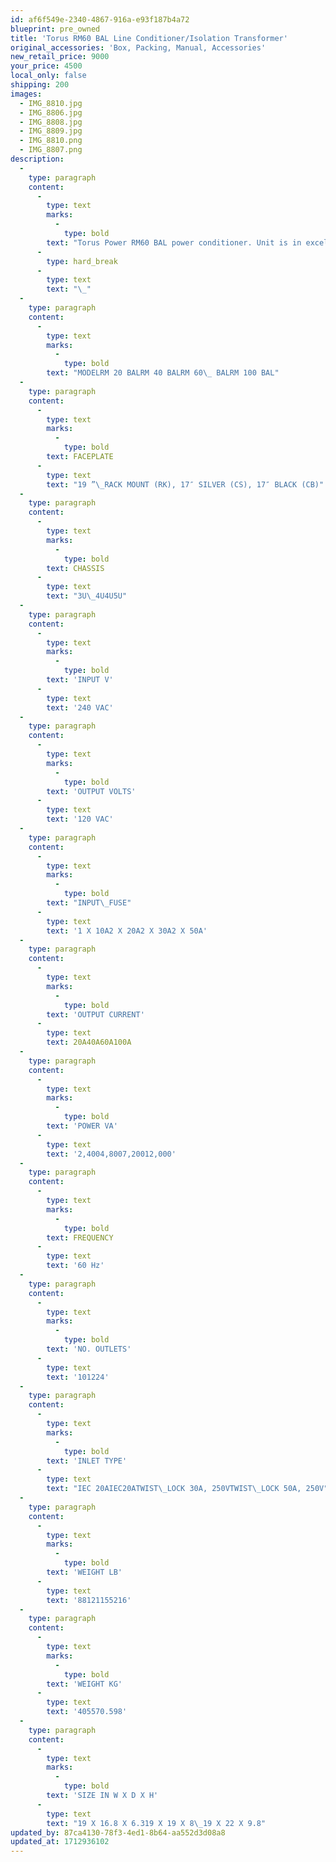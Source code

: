 ```yaml
---
id: af6f549e-2340-4867-916a-e93f187b4a72
blueprint: pre_owned
title: 'Torus RM60 BAL Line Conditioner/Isolation Transformer'
original_accessories: 'Box, Packing, Manual, Accessories'
new_retail_price: 9000
your_price: 4500
local_only: false
shipping: 200
images:
  - IMG_8810.jpg
  - IMG_8806.jpg
  - IMG_8808.jpg
  - IMG_8809.jpg
  - IMG_8810.png
  - IMG_8807.png
description:
  -
    type: paragraph
    content:
      -
        type: text
        marks:
          -
            type: bold
        text: "Torus Power RM60 BAL power conditioner. Unit is in excellent shape with original box and packing.\_240v input and (3) 20A output banks. The very best isolation transformer on the market. Unit sells as new for $9,000.00"
      -
        type: hard_break
      -
        type: text
        text: "\_"
  -
    type: paragraph
    content:
      -
        type: text
        marks:
          -
            type: bold
        text: "MODELRM 20 BALRM 40 BALRM 60\_ BALRM 100 BAL"
  -
    type: paragraph
    content:
      -
        type: text
        marks:
          -
            type: bold
        text: FACEPLATE
      -
        type: text
        text: "19 ”\_RACK MOUNT (RK), 17″ SILVER (CS), 17″ BLACK (CB)"
  -
    type: paragraph
    content:
      -
        type: text
        marks:
          -
            type: bold
        text: CHASSIS
      -
        type: text
        text: "3U\_4U4U5U"
  -
    type: paragraph
    content:
      -
        type: text
        marks:
          -
            type: bold
        text: 'INPUT V'
      -
        type: text
        text: '240 VAC'
  -
    type: paragraph
    content:
      -
        type: text
        marks:
          -
            type: bold
        text: 'OUTPUT VOLTS'
      -
        type: text
        text: '120 VAC'
  -
    type: paragraph
    content:
      -
        type: text
        marks:
          -
            type: bold
        text: "INPUT\_FUSE"
      -
        type: text
        text: '1 X 10A2 X 20A2 X 30A2 X 50A'
  -
    type: paragraph
    content:
      -
        type: text
        marks:
          -
            type: bold
        text: 'OUTPUT CURRENT'
      -
        type: text
        text: 20A40A60A100A
  -
    type: paragraph
    content:
      -
        type: text
        marks:
          -
            type: bold
        text: 'POWER VA'
      -
        type: text
        text: '2,4004,8007,20012,000'
  -
    type: paragraph
    content:
      -
        type: text
        marks:
          -
            type: bold
        text: FREQUENCY
      -
        type: text
        text: '60 Hz'
  -
    type: paragraph
    content:
      -
        type: text
        marks:
          -
            type: bold
        text: 'NO. OUTLETS'
      -
        type: text
        text: '101224'
  -
    type: paragraph
    content:
      -
        type: text
        marks:
          -
            type: bold
        text: 'INLET TYPE'
      -
        type: text
        text: "IEC 20AIEC20ATWIST\_LOCK 30A, 250VTWIST\_LOCK 50A, 250V"
  -
    type: paragraph
    content:
      -
        type: text
        marks:
          -
            type: bold
        text: 'WEIGHT LB'
      -
        type: text
        text: '88121155216'
  -
    type: paragraph
    content:
      -
        type: text
        marks:
          -
            type: bold
        text: 'WEIGHT KG'
      -
        type: text
        text: '405570.598'
  -
    type: paragraph
    content:
      -
        type: text
        marks:
          -
            type: bold
        text: 'SIZE IN W X D X H'
      -
        type: text
        text: "19 X 16.8 X 6.319 X 19 X 8\_19 X 22 X 9.8"
updated_by: 87ca4130-78f3-4ed1-8b64-aa552d3d08a8
updated_at: 1712936102
---
```

